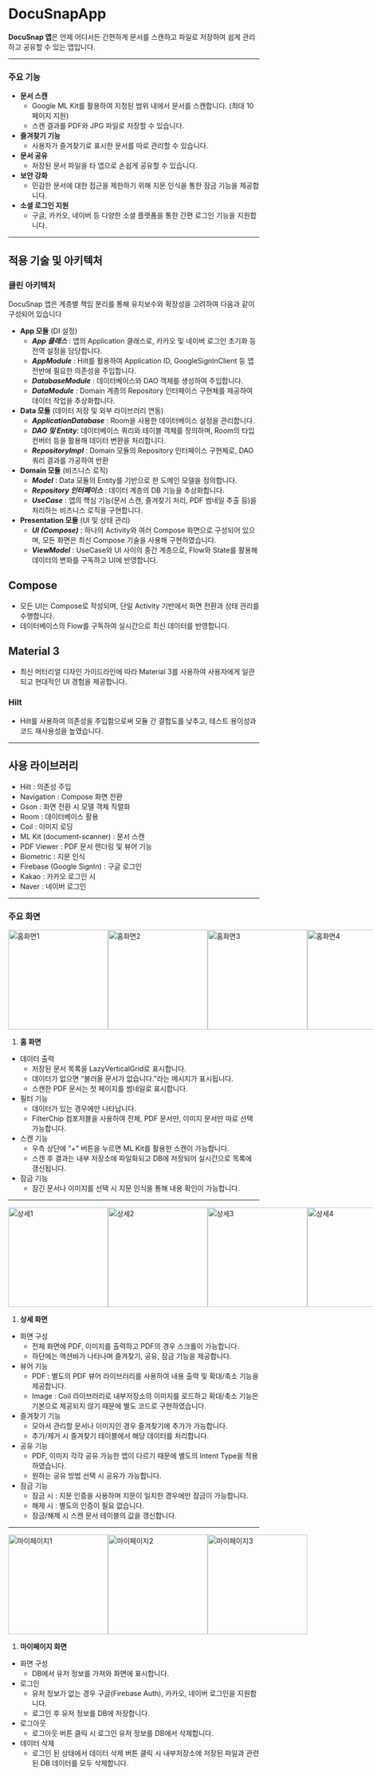 # DocuSnapApp

**DocuSnap 앱**은 언제 어디서든 간편하게 문서를 스캔하고 파일로 저장하여 쉽게 관리하고 공유할 수 있는 앱입니다.

---

### 주요 기능

- **문서 스캔**
    - Google ML Kit를 활용하여 지정된 범위 내에서 문서를 스캔합니다. (최대 10페이지 지원)
    - 스캔 결과를 PDF와 JPG 파일로 저장할 수 있습니다.
- **즐겨찾기 기능**
    - 사용자가 즐겨찾기로 표시한 문서를 따로 관리할 수 있습니다.
- **문서 공유**
    - 저장된 문서 파일을 타 앱으로 손쉽게 공유할 수 있습니다.
- **보안 강화**
    - 민감한 문서에 대한 접근을 제한하기 위해 지문 인식을 통한 잠금 기능을 제공합니다.
- **소셜 로그인 지원**
    - 구글, 카카오, 네이버 등 다양한 소셜 플랫폼을 통한 간편 로그인 기능을 지원합니다.

---

## 적용 기술 및 아키텍처

### 클린 아키텍처

DocuSnap 앱은 계층별 책임 분리를 통해 유지보수와 확장성을 고려하여 다음과 같이 구성되어 있습니다

- **App 모듈** (DI 설정)
    - ***App 클래스*** : 앱의 Application 클래스로, 카카오 및 네이버 로그인 초기화 등 전역 설정을 담당합니다.
    - ***AppModule*** : Hilt를 활용하여 Application ID, GoogleSignInClient 등 앱 전반에 필요한 의존성을 주입합니다.
    - ***DatabaseModule*** : 데이터베이스와 DAO 객체를 생성하여 주입합니다.
    - ***DataModule*** : Domain 계층의 Repository 인터페이스 구현체를 제공하여 데이터 작업을 추상화합니다.
- **Data 모듈** (데이터 저장 및 외부 라이브러리 연동)
    - ***ApplicationDatabase*** : Room을 사용한 데이터베이스 설정을 관리합니다.
    - ***DAO 및 Entity***: 데이터베이스 쿼리와 테이블 객체를 정의하며, Room의 타입 컨버터 등을 활용해 데이터 변환을 처리합니다.
    - ***RepositoryImpl*** : Domain 모듈의 Repository 인터페이스 구현체로, DAO 쿼리 결과를 가공하여 반환
- **Domain 모듈** (비즈니스 로직)
    - ***Model*** : Data 모듈의 Entity를 기반으로 한 도메인 모델을 정의합니다.
    - ***Repository 인터페이스*** : 데이터 계층의 DB 기능을 추상화합니다.
    - ***UseCase*** : 앱의 핵심 기능(문서 스캔, 즐겨찾기 처리, PDF 썸네일 추출 등)을 처리하는 비즈니스 로직을 구현합니다.
- **Presentation 모듈** (UI 및 상태 관리)
    - ***UI (Compose)*** : 하나의 Activity와 여러 Compose 화면으로 구성되어 있으며, 모든 화면은 최신 Compose 기술을 사용해 구현하였습니다.
    - ***ViewModel*** : UseCase와 UI 사이의 중간 계층으로, Flow와 State를 활용해 데이터의 변화를 구독하고 UI에 반영합니다.

## Compose

- 모든 UI는 Compose로 작성되며, 단일 Activity 기반에서 화면 전환과 상태 관리를 수행합니다.
- 데이터베이스의 Flow를 구독하여 실시간으로 최신 데이터를 반영합니다.

## Material 3

- 최신 머터리얼 디자인 가이드라인에 따라 Material 3를 사용하여 사용자에게 일관되고 현대적인 UI 경험을 제공합니다.

### Hilt

- Hilt를 사용하여 의존성을 주입함으로써 모듈 간 결합도를 낮추고, 테스트 용이성과 코드 재사용성을 높였습니다.

---

## 사용 라이브러리

- Hilt : 의존성 주입
- Navigation : Compose 화면 전환
- Gson : 화면 전환 시 모델 객체 직렬화
- Room : 데이터베이스 활용
- Coil : 이미지 로딩
- ML Kit (document-scanner) : 문서 스캔
- PDF Viewer : PDF 문서 렌더링 및 뷰어 기능
- Biometric : 지문 인식
- Firebase (Google SignIn) : 구글 로그인
- Kakao : 카카오 로그인 시
- Naver : 네이버 로그인

---

### 주요 화면

<div style="display: flex; justify-content: space-between; align-items: center;">
    <img src="assets/home_1.jpg" alt="홈화면1" width="200" />
    <img src="assets/home_2.jpg" alt="홈화면2" width="200" />
    <img src="assets/home_3.jpg" alt="홈화면3" width="200" />
    <img src="assets/home_4.jpg" alt="홈화면4" width="200" />
</div>

1. **홈 화면**
- 데이터 출력
    - 저장된 문서 목록을 LazyVerticalGrid로 표시합니다.
    - 데이터가 없으면 “불러올 문서가 없습니다.”라는 메시지가 표시됩니다.
    - 스캔한 PDF 문서는 첫 페이지를 썸네일로 표시합니다.
- 필터 기능
    - 데이터가 있는 경우에만 나타납니다.
    - FilterChip 컴포저블을 사용하여 전체, PDF 문서만, 이미지 문서만 따로 선택 가능합니다.
- 스캔 기능
    - 우측 상단에 “+” 버튼을 누르면 ML Kit를 활용한 스캔이 가능합니다.
    - 스캔 후 결과는 내부 저장소에 파일화되고 DB에 저장되어 실시간으로 목록에 갱신됩니다.
- 잠금 기능
    - 잠긴 문서나 이미지를 선택 시 지문 인식을 통해 내용 확인이 가능합니다.

---

<div style="display: flex; justify-content: space-between; align-items: center;">
    <img src="assets/detail_1.jpg" alt="상세1" width="200" />
    <img src="assets/detail_2.jpg" alt="상세2" width="200" />
    <img src="assets/detail_3.jpg" alt="상세3" width="200" />
    <img src="assets/detail_4.jpg" alt="상세4" width="200" />
</div>

1. **상세 화면**
- 화면 구성
    - 전체 화면에 PDF, 이미지를 출력하고 PDF의 경우 스크롤이 가능합니다.
    - 하단에는 액션바가 나타나며 즐겨찾기, 공유, 잠금 기능을 제공합니다.
- 뷰어 기능
    - PDF : 별도의 PDF 뷰어 라이브러리를 사용하여 내용 출력 및 확대/축소 기능을 제공합니다.
    - Image : Coil 라이브러리로 내부저장소의 이미지를 로드하고 확대/축소 기능은 기본으로 제공되지 않기 때문에 별도 코드로 구현하였습니다.
- 즐겨찾기 기능
    - 모아서 관리할 문서나 이미지인 경우 즐겨찾기에 추가가 가능합니다.
    - 추가/제거 시 즐겨찾기 테이블에서 해당 데이터를 처리합니다.
- 공유 기능
    - PDF, 이미지 각각 공유 가능한 앱이 다르기 때문에 별도의 Intent Type을 적용하였습니다.
    - 원하는 공유 방법 선택 시 공유가 가능합니다.
- 잠금 기능
    - 잠금 시 : 지문 인증을 사용하며 지문이 일치한 경우에만 잠금이 가능합니다.
    - 해제 시 : 별도의 인증이 필요 없습니다.
    - 잠금/해제 시 스캔 문서 테이블의 값을 갱신합니다.

---

<div style="display: flex; justify-content: space-between; align-items: center;">
    <img src="assets/mypage_1.jpg" alt="마이페이지1" width="200" />
    <img src="assets/mypage_2.jpg" alt="마이페이지2" width="200" />
    <img src="assets/mypage_3.jpg" alt="마이페이지3" width="200" />
</div>

1. **마이페이지 화면**
- 화면 구성
    - DB에서 유저 정보를 가져와 화면에 표시합니다.
- 로그인
    - 유저 정보가 없는 경우 구글(Firebase Auth), 카카오, 네이버 로그인을 지원합니다.
    - 로그인 후 유저 정보를 DB에 저장합니다.
- 로그아웃
    - 로그아웃 버튼 클릭 시 로그인 유저 정보를 DB에서 삭제합니다.
- 데이터 삭제
    - 로그인 된 상태에서 데이터 삭제 버튼 클릭 시 내부저장소에 저장된 파일과 관련된 DB 데이터를 모두 삭제합니다.
